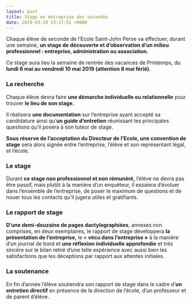 ```yaml
---
layout: post
title: Stage en entreprise des secondes
date: 2019-03-29 13:17:51 +0000
---
```

Chaque élève de seconde de l’Ecole Saint-John Perse va effectuer, durant une semaine, **un stage de découverte et d’observation d’un milieu professionnel : entreprise, administration ou association.**

Ce stage aura lieu la semaine de rentrée des vacances de Printemps, du **lundi 6 mai au vendredi 10 mai 2019 (attention 8 mai férié).**

### La recherche

Chaque élève devra faire **une démarche individuelle ou relationnelle** pour trouver **le lieu de son stage.**

Il réalisera **une documentation** sur l’entreprise ayant accepté sa candidature ainsi qu’**un guide d’entretien** réunissant les principales questions qu’il posera à son tuteur de stage.

**Sous réserve de l’acceptation du Directeur de l’Ecole, une convention de stage** sera alors signée entre l’entreprise, l’élève et son représentant légal, et l’école.

### Le stage

Durant **ce stage non professionnel et non rémunéré,** l’élève ne devra pas être passif, mais plutôt à la manière d’un enquêteur, il essaiera d’évoluer dans l’ensemble de l’entreprise, de poser le maximum de questions et de nouer tous les contacts qu’il jugera utiles et gratifiants.

### Le rapport de stage

**D’une demi-douzaine de pages dactylographiées**, annexes non comprises, en deux exemplaires, le rapport de stage développera **la présentation de l’entreprise,** le « **vécu dans l’entreprise »** à la manière d’un journal de bord et **une réflexion individuelle approfondie** et très sincère sur le bilan retiré d’une telle expérience avec aussi bien les satisfactions que les déceptions par rapport aux attentes initiales.

### La soutenance

En fin d’année l’élève soutiendra son rapport de stage dans le cadre d’**un entretien directif** en présence de la direction de l’école, d’un professeur et de parent d’élève.
